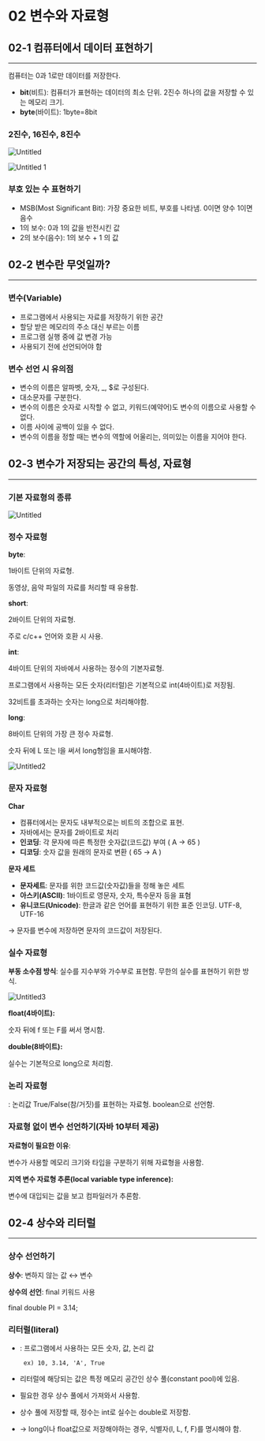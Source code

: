 # 02 변수와 자료형

## 02-1 컴퓨터에서 데이터 표현하기
---

컴퓨터는 0과 1로만 데이터를 저장한다.

- **bit**(비트): 컴퓨터가 표현하는 데이터의 최소 단위. 2진수 하나의 값을 저장할 수 있는 메모리 크기.
- **byte**(바이트): 1byte=8bit

### 2진수, 16진수, 8진수

![Untitled](https://user-images.githubusercontent.com/59382707/129530391-cfc14fa7-3208-4bf7-846e-e0936314ee2d.png)

![Untitled 1](https://user-images.githubusercontent.com/59382707/129530381-4c09eb17-ce27-495d-957f-73c1ebb7648c.png)

### 부호 있는 수 표현하기

- MSB(Most Significant Bit): 가장 중요한 비트, 부호를 나타냄. 0이면 양수 1이면 음수
- 1의 보수: 0과 1의 값을 반전시킨 값
- 2의 보수(음수): 1의 보수 + 1 의 값

## 02-2 변수란 무엇일까?
---

### **변수(Variable)**

- 프로그램에서 사용되는 자료를 저장하기 위한 공간
- 할당 받은 메모리의 주소 대신 부르는 이름
- 프로그램 실행 중에 값 변경 가능
- 사용되기 전에 선언되어야 함

### 변수 선언 시 유의점

- 변수의 이름은 알파벳, 숫자, _, $로 구성된다.
- 대소문자를 구분한다.
- 변수의 이름은 숫자로 시작할 수 없고, 키워드(예약어)도 변수의 이름으로 사용할 수 없다.
- 이름 사이에 공백이 있을 수 없다.
- 변수의 이름을 정할 때는 변수의 역할에 어울리는, 의미있는 이름을 지어야 한다.

## 02-3 변수가 저장되는 공간의 특성, 자료형
---

### 기본 자료형의 종류

![Untitled](https://user-images.githubusercontent.com/59382707/129859959-3636264c-e5ce-4e23-9681-fe4b3b157ff0.png)

### 정수 자료형

**byte**: 

1바이트 단위의 자료형. 

동영상, 음악 파일의 자료를 처리할 때 유용함.

**short**: 

2바이트 단위의 자료형. 

주로 c/c++ 언어와 호환 시 사용.

**int**: 

4바이트 단위의 자바에서 사용하는 정수의 기본자료형. 

프로그램에서 사용하는 모든 숫자(리터럴)은 기본적으로 int(4바이트)로 저장됨.

32비트를 초과하는 숫자는 long으로 처리해야함.

**long**: 

8바이트 단위의 가장 큰 정수 자료형.

숫자 뒤에 L 또는 l을 써서 long형임을 표시해야함.

![Untitled2](https://user-images.githubusercontent.com/59382707/129859965-1eb2264c-9ab2-4852-856e-3f249b50a6f2.png)

### 문자 자료형

**Char**

- 컴퓨터에서는 문자도 내부적으로는 비트의 조합으로 표현.
- 자바에서는 문자를 2바이트로 처리
- **인코딩**: 각 문자에 따른 특정한 숫자값(코드값) 부여 ( A → 65 )
- **디코딩**: 숫자 값을 원래의 문자로 변환 ( 65 → A )

**문자 세트**

- **문자세트**: 문자를 위한 코드값(숫자값)들을 정해 놓은 세트
- **아스키(ASCII)**: 1바이트로 영문자, 숫자, 특수문자 등을 표혐
- **유니코드(Unicode)**: 한글과 같은 언어를 표현하기 위한 표준 인코딩. UTF-8, UTF-16

→ 문자를 변수에 저장하면 문자의 코드값이 저장된다.

### 실수 자료형

**부동 소수점 방식**: 실수를 지수부와 가수부로 표현함. 무한의 실수를 표현하기 위한 방식.

![Untitled3](https://user-images.githubusercontent.com/59382707/129861690-2bf491e9-cf82-4011-a8eb-f4d4f5f7b01e.png)

**float(4바이트):** 

숫자 뒤에 f 또는 F를 써서 명시함.

**double(8바이트):**

실수는 기본적으로 long으로 처리함.

### 논리 자료형

: 논리값 True/False(참/거짓)를 표현하는 자료형. boolean으로 선언함.

### 자료형 없이 변수 선언하기(자바 10부터 제공)

**자료형이 필요한 이유**:

변수가 사용할 메모리 크기와 타입을 구분하기 위해 자료형을 사용함.

**지역 변수 자료형 추론(local variable type inference):**

변수에 대입되는 값을 보고 컴파일러가 추론함.

## 02-4 상수와 리터럴
---

### 상수 선언하기

**상수**: 변하지 않는 값 ↔ 변수

**상수의 선언**: final 키워드 사용

final double PI = 3.14;

### 리터럴(literal)

- : 프로그램에서 사용하는 모든 숫자, 값, 논리 값

       ex) 10, 3.14, 'A', True

- 리터럴에 해당되는 값은 특정 메모리 공간인 상수 풀(constant pool)에 있음.
- 필요한 경우 상수 풀에서 가져와서 사용함.
- 상수 풀에 저장할 때, 정수는 int로 실수는 double로 저장함.
- → long이나 float값으로 저장해야하는 경우, 식별자(l, L, f, F)를 명시해야 함.